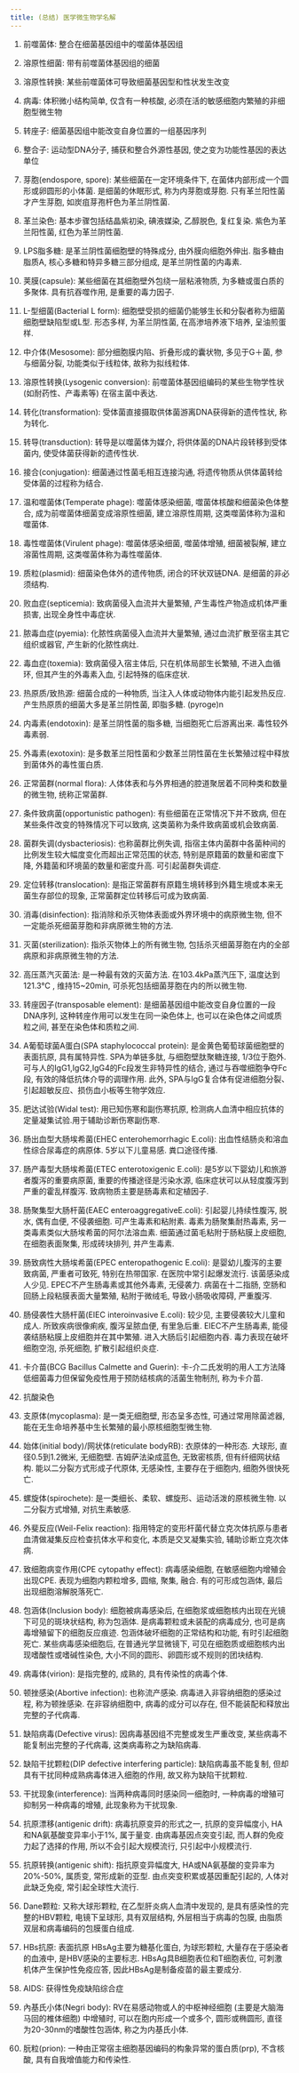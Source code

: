 ```yaml
---
title: (总结) 医学微生物学名解
---
```


1. 前噬菌体: 整合在细菌基因组中的噬菌体基因组
1. 溶原性细菌: 带有前噬菌体基因组的细菌
1. 溶原性转换: 某些前噬菌体可导致细菌基因型和性状发生改变
1. 病毒: 体积微小结构简单, 仅含有一种核酸, 必须在活的敏感细胞内繁殖的非细胞型微生物
1. 转座子: 细菌基因组中能改变自身位置的一组基因序列
1. 整合子: 运动型DNA分子, 捕获和整合外源性基因, 使之变为功能性基因的表达单位

1. 芽胞(endospore, spore): 某些细菌在一定环境条件下, 在菌体内部形成一个圆形或卵圆形的小体菌. 是细菌的休眠形式, 称为内芽胞或芽胞. 只有革兰阳性菌才产生芽胞, 如炭疽芽孢杆色为革兰阴性菌. 
1. 革兰染色: 基本步骤包括结晶紫初染, 碘液媒染, 乙醇脱色, 复红复染. 紫色为革兰阳性菌, 红色为革兰阴性菌. 
1. LPS脂多糖: 是革兰阴性菌细胞壁的特殊成分, 由外膜向细胞外伸出. 脂多糖由脂质A, 核心多糖和特异多糖三部分组成, 是革兰阴性菌的内毒素. 
1. 荚膜(capsule): 某些细菌在其细胞壁外包绕一层粘液物质, 为多糖或蛋白质的多聚体. 具有抗吞噬作用, 是重要的毒力因子. 
1. L-型细菌(Bacterial L form): 细胞壁受损的细菌仍能够生长和分裂者称为细菌细胞壁缺陷型或L型. 形态多样, 为革兰阴性菌, 在高渗培养液下培养, 呈油煎蛋样. 
1. 中介体(Mesosome): 部分细胞膜内陷、折叠形成的囊状物, 多见于G＋菌, 参与细菌分裂, 功能类似于线粒体, 故称为拟线粒体. 
1. 溶原性转换(Lysogenic conversion): 前噬菌体基因组编码的某些生物学性状 (如耐药性、产毒素等) 在宿主菌中表达. 
1. 转化(transformation): 受体菌直接摄取供体菌游离DNA获得新的遗传性状, 称为转化. 
1. 转导(transduction): 转导是以噬菌体为媒介, 将供体菌的DNA片段转移到受体菌内, 使受体菌获得新的遗传性状. 
1. 接合(conjugation): 细菌通过性菌毛相互连接沟通, 将遗传物质从供体菌转给受体菌的过程称为结合. 
1. 温和噬菌体(Temperate phage): 噬菌体感染细菌, 噬菌体核酸和细菌染色体整合, 成为前噬菌体细菌变成溶原性细菌, 建立溶原性周期, 这类噬菌体称为温和噬菌体. 
1. 毒性噬菌体(Virulent phage): 噬菌体感染细菌, 噬菌体增殖, 细菌被裂解, 建立溶菌性周期, 这类噬菌体称为毒性噬菌体. 
1. 质粒(plasmid): 细菌染色体外的遗传物质, 闭合的环状双链DNA. 是细菌的非必须结构. 
1. 败血症(septicemia): 致病菌侵入血流并大量繁殖, 产生毒性产物造成机体严重损害, 出现全身性中毒症状. 
1. 脓毒血症(pyemia): 化脓性病菌侵入血流并大量繁殖, 通过血流扩散至宿主其它组织或器官, 产生新的化脓性病灶. 
1. 毒血症(toxemia): 致病菌侵入宿主体后, 只在机体局部生长繁殖, 不进入血循环, 但其产生的外毒素入血, 引起特殊的临床症状. 
1. 热原质/致热源: 细菌合成的一种物质, 当注入人体或动物体内能引起发热反应. 产生热原质的细菌大多是革兰阴性菌, 即脂多糖. (pyroge)n
1. 内毒素(endotoxin): 是革兰阴性菌的脂多糖, 当细胞死亡后游离出来. 毒性较外毒素弱. 
1. 外毒素(exotoxin): 是多数革兰阳性菌和少数革兰阴性菌在生长繁殖过程中释放到菌体外的毒性蛋白质. 
1. 正常菌群(normal flora): 人体体表和与外界相通的腔道聚居着不同种类和数量的微生物, 统称正常菌群. 
1. 条件致病菌(opportunistic pathogen): 有些细菌在正常情况下并不致病, 但在某些条件改变的特殊情况下可以致病, 这类菌称为条件致病菌或机会致病菌. 
1. 菌群失调(dysbacteriosis): 也称菌群比例失调, 指宿主体内菌群中各菌种间的比例发生较大幅度变化而超出正常范围的状态, 特别是原籍菌的数量和密度下降, 外籍菌和环境菌的数量和密度升高. 可引起菌群失调症. 
1. 定位转移(translocation): 是指正常菌群有原籍生境转移到外籍生境或本来无菌生存部位的现象, 正常菌群定位转移后可成为致病菌. 
1. 消毒(disinfection): 指消除和杀灭物体表面或外界环境中的病原微生物, 但不一定能杀死细菌芽胞和非病原微生物的方法. 
1. 灭菌(sterilization): 指杀灭物体上的所有微生物, 包括杀灭细菌芽胞在内的全部病原和非病原微生物的方法. 
1. 高压蒸汽灭菌法: 是一种最有效的灭菌方法. 在103.4kPa蒸汽压下, 温度达到121.3℃ , 维持15~20min, 可杀死包括细菌芽胞在内的所以微生物. 
1. 转座因子(transposable element): 是细菌基因组中能改变自身位置的一段DNA序列, 这种转座作用可以发生在同一染色体上, 也可以在染色体之间或质粒之间, 甚至在染色体和质粒之间. 
1. A葡萄球菌A蛋白(SPA staphylococcal protein): 是金黄色葡萄球菌细胞壁的表面抗原, 具有属特异性. SPA为单链多肽, 与细胞壁肽聚糖连接, 1/3位于胞外. 可与人的IgG1,IgG2,IgG4的Fc段发生非特异性的结合, 通过与吞噬细胞争夺Fc段, 有效的降低抗体介导的调理作用. 此外, SPA与IgG复合体有促进细胞分裂、引起超敏反应、损伤血小板等生物学效应. 
1. 肥达试验(Widal test): 用已知伤寒和副伤寒抗原, 检测病人血清中相应抗体的定量凝集试验.用于辅助诊断伤寒副伤寒. 
1. 肠出血型大肠埃希菌(EHEC enterohemorrhagic E.coli): 出血性结肠炎和溶血性综合尿毒症的病原体. 5岁以下儿童易感. 粪口途径传播. 
1. 肠产毒型大肠埃希菌(ETEC enterotoxigenic E.coli): 是5岁以下婴幼儿和旅游者腹泻的重要病原菌, 重要的传播途径是污染水源, 临床症状可以从轻度腹泻到严重的霍乱样腹泻. 致病物质主要是肠毒素和定植因子. 
1. 肠聚集型大肠杆菌(EAEC enteroaggregativeE.coli): 引起婴儿持续性腹泻, 脱水, 偶有血便, 不侵袭细胞. 可产生毒素和粘附素. 毒素为肠聚集耐热毒素, 另一类毒素类似大肠埃希菌的阿尔法溶血素. 细菌通过菌毛粘附于肠粘膜上皮细胞, 在细胞表面聚集, 形成砖块排列, 并产生毒素. 
1. 肠致病性大肠埃希菌(EPEC enteropathogenic E.coli): 是婴幼儿腹泻的主要致病菌, 严重者可致死, 特别在热带国家. 在医院中常引起爆发流行. 该菌感染成人少见. EPEC不产生肠毒素或其他外毒素, 无侵袭力. 病菌在十二指肠, 空肠和回肠上段粘膜表面大量繁殖, 粘附于微绒毛, 导致小肠吸收障碍, 严重腹泻. 
1. 肠侵袭性大肠杆菌(EIEC interoinvasive E.coli): 较少见, 主要侵袭较大儿童和成人. 所致疾病很像痢疾, 腹泻呈脓血便, 有里急后重. EIEC不产生肠毒素, 能侵袭结肠粘膜上皮细胞并在其中繁殖. 进入大肠后引起细胞内吞. 毒力表现在破坏细胞空泡, 杀死细胞, 扩散引起组织炎症. 
1. 卡介苗(BCG Bacillus Calmette and Guerin): 卡-介二氏发明的用人工方法降低细菌毒力但保留免疫性用于预防结核病的活菌生物制剂, 称为卡介苗. 
1. 抗酸染色
1. 支原体(mycoplasma): 是一类无细胞壁, 形态呈多态性, 可通过常用除菌滤器, 能在无生命培养基中生长繁殖的最小原核细胞型微生物. 
1. 始体(initial body)/网状体(reticulate bodyRB): 衣原体的一种形态. 大球形, 直径0.5到1.2微米, 无细胞壁. 吉姆萨法染成蓝色, 无致密核质, 但有纤细网状结构. 能以二分裂方式形成子代原体, 无感染性, 主要存在于细胞内, 细胞外很快死亡. 
1. 螺旋体(spirochete): 是一类细长、柔软、螺旋形、运动活泼的原核微生物. 以二分裂方式增殖, 对抗生素敏感. 
1. 外斐反应(Weil-Felix reaction): 指用特定的变形杆菌代替立克次体抗原与患者血清做凝集反应检查抗体水平和变化, 本质是交叉凝集实验, 辅助诊断立克次体病. 
1. 致细胞病变作用(CPE cytopathy effect): 病毒感染细胞, 在敏感细胞内增殖会出现CPE. 表现为细胞内颗粒增多, 圆缩, 聚集, 融合. 有的可形成包涵体, 最后出现细胞溶解脱落死亡. 
1. 包涵体(Inclusion body): 细胞被病毒感染后, 在细胞浆或细胞核内出现在光镜下可见的斑块状结构, 称为包涵体. 是病毒颗粒或未装配的病毒成分, 也可是病毒增殖留下的细胞反应痕迹. 包涵体破坏细胞的正常结构和功能, 有时引起细胞死亡. 某些病毒感染细胞后, 在普通光学显微镜下, 可见在细胞质或细胞核内出现嗜酸性或嗜碱性染色, 大小不同的圆形、卵圆形或不规则的团块结构. 
1. 病毒体(virion): 是指完整的, 成熟的, 具有传染性的病毒个体. 
1. 顿挫感染(Abortive infection): 也称流产感染. 病毒进入非容纳细胞的感染过程, 称为顿挫感染. 在非容纳细胞中, 病毒的成分可以存在, 但不能装配和释放出完整的子代病毒. 
1. 缺陷病毒(Defective virus): 因病毒基因组不完整或发生严重改变, 某些病毒不能复制出完整的子代病毒, 这类病毒称之为缺陷病毒. 
1. 缺陷干扰颗粒(DIP defective interfering particle): 缺陷病毒虽不能复制, 但却具有干扰同种成熟病毒体进入细胞的作用, 故又称为缺陷干扰颗粒. 
1. 干扰现象(interference): 当两种病毒同时感染同一细胞时, 一种病毒的增殖可抑制另一种病毒的增殖, 此现象称为干扰现象. 
1. 抗原漂移(antigenic drift): 病毒抗原变异的形式之一, 抗原的变异幅度小, HA和NA氨基酸变异率小于1%, 属于量变. 由病毒基因点突变引起, 而人群的免疫力起了选择的作用, 所以不会引起大规模流行, 只引起中小规模流行. 
1. 抗原转换(antigenic shift): 指抗原变异幅度大, HA或NA氨基酸的变异率为20%-50%, 属质变, 常形成新的亚型. 由点突变积累或基因重配引起的, 人体对此缺乏免疫, 常引起全球性大流行. 
1. Dane颗粒: 又称大球形颗粒, 在乙型肝炎病人血清中发现的, 是具有感染性的完整的HBV颗粒, 电镜下呈球形, 具有双层结构, 外层相当于病毒的包膜, 由脂质双层和病毒编码的包膜蛋白组成. 
1. HBs抗原: 表面抗原 HBsAg主要为糖基化蛋白, 为球形颗粒, 大量存在于感染者的血液中, 是HBV感染的主要标志. HBsAg具B细胞表位和T细胞表位, 可刺激机体产生保护性免疫应答, 因此HBsAg是制备疫苗的最主要成分. 
1. AIDS: 获得性免疫缺陷综合症
1. 內基氏小体(Negri body): RV在易感动物或人的中枢神经细胞 (主要是大脑海马回的椎体细胞) 中增殖时, 可以在胞内形成一个或多个, 圆形或椭圆形, 直径为20-30nm的嗜酸性包涵体, 称之为内基氏小体. 
1. 朊粒(prion): 一种由正常宿主细胞基因编码的构象异常的蛋白质(prp), 不含核酸, 具有自我增值能力和传染性. 

